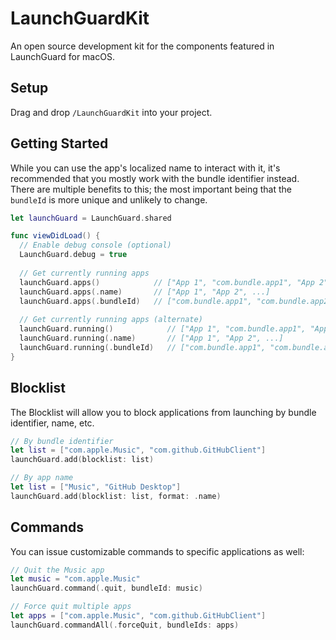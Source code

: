 # LaunchGuardKit
An open source development kit for the components featured in LaunchGuard for macOS.

## Setup

Drag and drop `/LaunchGuardKit` into your project.

## Getting Started

While you can use the app's localized name to interact with it, it's recommended that you mostly work with the bundle identifier instead. There are multiple benefits to this; the most important being that the `bundleId` is more unique and unlikely to change.

```swift
let launchGuard = LaunchGuard.shared

func viewDidLoad() {
  // Enable debug console (optional)
  LaunchGuard.debug = true
  
  // Get currently running apps
  launchGuard.apps()            // ["App 1", "com.bundle.app1", "App 2", "com.bundle.app2", ...]
  launchGuard.apps(.name)       // ["App 1", "App 2", ...]
  launchGuard.apps(.bundleId)   // ["com.bundle.app1", "com.bundle.app2", ...]
  
  // Get currently running apps (alternate)
  launchGuard.running()            // ["App 1", "com.bundle.app1", "App 2", "com.bundle.app2", ...]
  launchGuard.running(.name)       // ["App 1", "App 2", ...]
  launchGuard.running(.bundleId)   // ["com.bundle.app1", "com.bundle.app2", ...]
}
```

## Blocklist

The Blocklist will allow you to block applications from launching by bundle identifier, name, etc.

```swift
// By bundle identifier
let list = ["com.apple.Music", "com.github.GitHubClient"]
launchGuard.add(blocklist: list)

// By app name
let list = ["Music", "GitHub Desktop"]
launchGuard.add(blocklist: list, format: .name)
```

## Commands

You can issue customizable commands to specific applications as well:

```swift
// Quit the Music app
let music = "com.apple.Music"
launchGuard.command(.quit, bundleId: music)

// Force quit multiple apps
let apps = ["com.apple.Music", "com.github.GitHubClient"]
launchGuard.commandAll(.forceQuit, bundleIds: apps)
```
